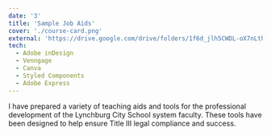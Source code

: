 ```yaml
---
date: '3'
title: 'Sample Job Aids'
cover: './course-card.png'
external: 'https://drive.google.com/drive/folders/1f6d_jlh5CWDL-oX7nLthlxxCg1pSdONL'
tech:
  - Adobe inDesign
  - Venngage
  - Canva
  - Styled Components
  - Adobe Express
---
```


I have prepared a variety of teaching aids and tools for the professional development of the Lynchburg City School system faculty. These tools have been designed to help ensure Title III legal compliance and success.

